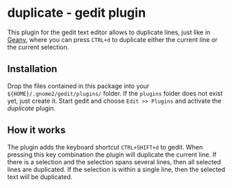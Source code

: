 # duplicate - gedit plugin

This plugin for the gedit text editor allows to duplicate lines, just like in [Geany](http://www.geany.org), where you can press `CTRL+d` to duplicate either the current line or the current selection.

## Installation

Drop the files contained in this package into your `${HOME}/.gnome2/gedit/plugins/` folder. If the `plugins` folder does not exist yet, just create it.
Start gedit and choose `Edit >> Plugins` and activate the _duplicate_ plugin.

## How it works

The plugin adds the keyboard shortcut `CTRL+SHIFT+d` to gedit. When pressing this key combination the plugin will duplicate the current line. If there is a selection and the selection spans several lines, then all selected lines are duplicated. If the selection is within a single line, then the selected text will be duplicated.

